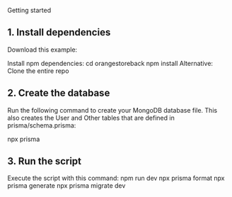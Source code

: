 Getting started

## 1. Install dependencies

Download this example:

Install npm dependencies:
cd orangestoreback
npm install
Alternative: Clone the entire repo

## 2. Create the database

Run the following command to create your MongoDB database file. This also creates the User and Other tables that are defined in prisma/schema.prisma:

npx prisma

## 3. Run the script

Execute the script with this command:
npm run dev
npx prisma format
npx prisma generate
npx prisma migrate dev